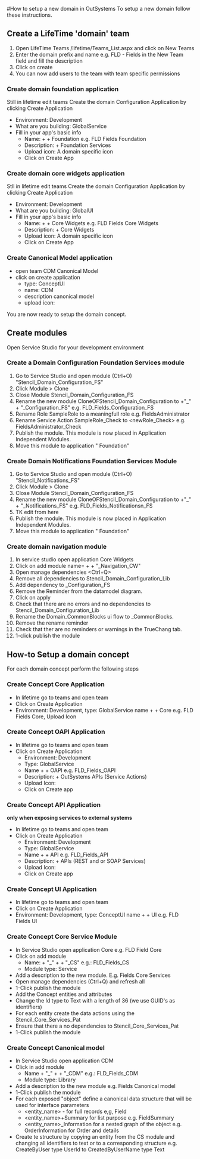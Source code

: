 #How to setup a new domain in OutSystems
To setup a new domain follow these instructions.
## Create a LifeTime 'domain' team
1. Open LifeTime Teams <yourenvironment>/lifetime/Teams_List.aspx and click on New Teams
2. Enter the domain prefix and name e.g. FLD - Fields in the New Team field and fill the description
3. Click on create
4. You can now add users to the team with team specific permissions

### Create domain foundation application
Still in lifetime edit teams
Create the domain Configuration Application by clicking Create Application

- Environment: Development
- What are you building:  GlobalService
- Fill in your app's basic info
  - Name: <DomainPrefix> + <domainname> + Foundation e.g. FLD Fields Foundation
  - Description: <domainname> + Foundation Services
  - Upload icon: A domain specific icon
  - Click on Create App

### Create domain core widgets application
Stll in lifetime edit teams
Create the domain Configuration Application by clicking Create Application

- Environment: Development
- What are you building:  GlobalUI
- Fill in your app's basic info
  - Name: <DomainPrefix> + <domainname> + Core Widgets e.g. FLD Fields Core Widgets
  - Description: <domainname> + Core Widgets
  - Upload icon: A domain specific icon
  - Click on Create App

### Create Canonical Model application
- open team CDM Canonical Model
- click on create application
  - type: ConceptUI
  - name: CDM <domain>
  - description <domain> canonical model
  - upload icon: <domainicon>

You are now ready to setup the domain concept.

## Create modules
Open Service Studio for your development environment
### Create a Domain Configuration Foundation Services module
1. Go to Service Studio and open module (Ctrl+O) "Stencil_Domain_Configuration_FS"
2. Click Module > Clone
3. Close Module Stencil_Domain_Configuration_FS
4. Rename the new module CloneOFStencil_Domain_Configuration to <domainprefix> +"_" <domain> + "_Configuration_FS" e.g. FLD_Fields_Configuration_FS
5. Rename Role SampleRole to a meaningfull role e.g. FieldsAdministrator
6. Rename Service Action SampleRole_Check to <newRole_Check> e.g. FieldsAdministrator_Check
7. Publish the module. This module is now placed in Application Independent Modules.
8. Move this module to application "<domain> Foundation"

### Create Domain Notifications Foundation Services Module
1. Go to Service Studio and open module (Ctrl+O) "Stencil_Notifications_FS"
2. Click Module > Clone
3. Close Module Stencil_Domain_Configuration_FS
4. Rename the new module CloneOFStencil_Domain_Configuration to <domainprefix> +"_" <domain> + "_Notifications_FS" e.g. FLD_Fields_Notificationsn_FS
5. TK edit from here
7. Publish the module. This module is now placed in Application Independent Modules.
8. Move this module to application "<domain> Foundation"

### Create domain navigation module
1. In service studio open application <domain> Core Widgets
2. Click on add module name=<domainprefix> + <domain> + "_Navigation_CW"
3. Open manage dependencies <Ctrl+Q>
4. Remove all dependencies to Stencil_Domain_Configuration_Lib
5. Add dependency to <domain>_Configuration_FS
6. Remove the Reminder from the datamodel diagram.
7. Click on apply
8. Check that there are no errors and no dependencies to Stencil_Domain_Configuration_Lib
9. Rename the Domain_CommonBlocks ui flow to <domain>_CommonBlocks.
10. Remove the rename reminder
11. Check that ther are no reminders or warnings in the TrueChang tab.
10. 1-click publish the module

## How-to Setup a domain concept
For each domain concept perform the following steps

### Create Concept Core Application
- In lifetime go to teams and open <yourdomain> team
- Click on Create Application
- Environment: Development, type: GlobalService name <domainprefix> +<concept> + Core e.g. FLD Fields Core, Upload Icon <your domain concept icon>

### Create Concept OAPI Application
- In lifetime go to teams and open <yourdomain> team
- Click on Create Application
  - Environment: Development
  - Type: GlobalService
  - Name <domainprefix> +<concept> + OAPI e.g. FLD_Fields_OAPI
  - Description: <domain> + <concept> OutSystems APIs (Service Actions)
  - Upload Icon: <your domain concept icon>
  - Click on Create app

### <optional> Create Concept API Application
**only when exposing services to external systems**

- In lifetime go to teams and open <yourdomain> team
- Click on Create Application
  - Environment: Development
  - Type: GlobalService
  - Name <domainprefix> +<concept> + API e.g. FLD_Fields_API
  - Description: <domain> + <concept> APIs (REST and or SOAP Services)
  - Upload Icon: <your domain concept icon>
  - Click on Create app

### Create Concept UI Application
- In lifetime go to teams and open <yourdomain> team
- Click on Create Application
- Environment: Development, type: ConceptUI name <domainprefix> +<concept> + UI e.g. FLD Fields UI

### Create Concept Core Service Module
- In Service Studio open application <domainprefix> <concept> Core e.g. FLD Field Core
- Click on add module
  - Name: <DomainPrefix> + "_" + <concept> + "_CS" e.g.: FLD_Fields_CS
  - Module type: Service
- Add a description to the new module. E.g. Fields Core Services
- Open manage dependencies (Ctrl+Q) and refresh all
- 1-Click publish the module
- Add the Concept entities and attributes
- Change the Id type to Text with a length of 36 (we use GUID's as identifiers)
- For each entity create the data actions using the Stencil_Core_Services_Pat
- Ensure that there a no dependencies to Stencil_Core_Services_Pat
- 1-Click publish the module

### Create Concept Canonical model
- In Service Studio open application CDM <domainname>
- Click in add module
    - Name <domainprefix> + "_" + <concept> + "_CDM" e.g.: FLD_Fields_CDM
    - Module type: Library
- Add a description to the new module e.g. Fields Canonical model
- 1-Click publish the module
- For each exposed "object" define a canonical data structure that will be used for interface parameters
  - <entity_name> - for full records e,g, Field
  - <entity_name>+Summary for list purpose e.g. FieldSummary
  - <entity_name>_Information for a nested graph of the object e.g. OrderInformation for Order and details
- Create te structure by copying an entity from the CS module and changing all identifiers to text or to a corresponding structure e.g. CreateByUser type UserId to CreatedByUserName type Text
